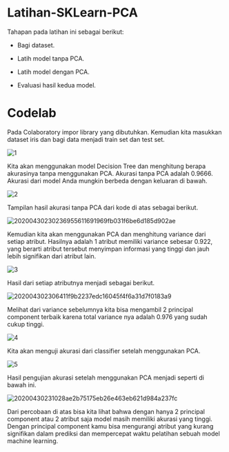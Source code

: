 # Latihan-SKLearn-PCA

Tahapan pada latihan ini sebagai berikut:

- Bagi dataset.

- Latih model tanpa PCA.

- Latih model dengan PCA.

- Evaluasi hasil kedua model.

# Codelab 

Pada Colaboratory impor library yang dibutuhkan.  Kemudian kita masukkan dataset iris dan bagi data menjadi train set dan test set.

![1](https://github.com/brnabidin/Latihan-SKLearn-PCA/assets/67081096/181801ae-dc1c-46d5-8332-8241ae342a85)

Kita akan menggunakan model Decision Tree dan menghitung berapa akurasinya tanpa menggunakan PCA. Akurasi tanpa PCA adalah 0.9666. Akurasi dari model Anda mungkin berbeda dengan keluaran di bawah.

![2](https://github.com/brnabidin/Latihan-SKLearn-PCA/assets/67081096/f95fae38-740f-4a4e-bac8-0a3063650f27)

Tampilan hasil akurasi tanpa PCA dari kode di atas sebagai berikut.

![20200430230236955611691969fb031f6be6d185d902ae](https://github.com/brnabidin/Latihan-SKLearn-PCA/assets/67081096/58b3c8d3-a3a9-4bd9-8238-c837365d8a21)

Kemudian kita akan menggunakan PCA dan menghitung variance dari setiap atribut. Hasilnya adalah 1 atribut memiliki variance sebesar 0.922, yang berarti atribut tersebut menyimpan informasi yang tinggi dan jauh lebih signifikan dari atribut lain. 

![3](https://github.com/brnabidin/Latihan-SKLearn-PCA/assets/67081096/d0dc7704-3dd8-4b5b-ba45-7e4aa3ad2ef4)

Hasil dari setiap atributnya menjadi sebagai berikut.

![202004302306411f9b2237edc16045f4f6a31d7f0183a9](https://github.com/brnabidin/Latihan-SKLearn-PCA/assets/67081096/8805ece1-e86f-46d9-a89d-339882d98c81)

Melihat dari variance sebelumnya kita bisa mengambil 2 principal component terbaik karena total variance nya adalah 0.976 yang sudah cukup tinggi.

![4](https://github.com/brnabidin/Latihan-SKLearn-PCA/assets/67081096/624e7df4-19dd-40bb-8502-902ef429fcdc)

Kita akan menguji akurasi dari classifier setelah menggunakan PCA.

![5](https://github.com/brnabidin/Latihan-SKLearn-PCA/assets/67081096/2cda0e23-9f3b-49c0-a7fa-ec5bf090365f)

Hasil pengujian akurasi setelah menggunakan PCA menjadi seperti di bawah ini.

![20200430231028ae2b75175eb26e463eb621d984a237fc](https://github.com/brnabidin/Latihan-SKLearn-PCA/assets/67081096/d47c3a7a-e77c-4227-a648-804c625db74c)

Dari percobaan di atas bisa kita lihat bahwa dengan hanya 2 principal component atau 2 atribut saja model masih memiliki akurasi yang tinggi. Dengan principal component kamu bisa mengurangi atribut yang kurang signifikan dalam prediksi dan mempercepat waktu pelatihan sebuah model machine learning.
